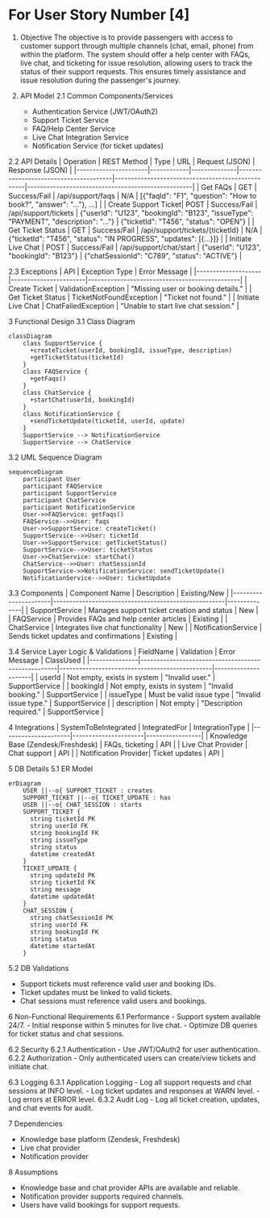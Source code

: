 # For User Story Number [4]

1. Objective
The objective is to provide passengers with access to customer support through multiple channels (chat, email, phone) from within the platform. The system should offer a help center with FAQs, live chat, and ticketing for issue resolution, allowing users to track the status of their support requests. This ensures timely assistance and issue resolution during the passenger's journey.

2. API Model
  2.1 Common Components/Services
    - Authentication Service (JWT/OAuth2)
    - Support Ticket Service
    - FAQ/Help Center Service
    - Live Chat Integration Service
    - Notification Service (for ticket updates)

  2.2 API Details
| Operation            | REST Method | Type         | URL                                   | Request (JSON)                                   | Response (JSON)                                  |
|----------------------|------------|--------------|---------------------------------------|--------------------------------------------------|---------------------------------------------------|
| Get FAQs             | GET        | Success/Fail | /api/support/faqs                     | N/A                                              | [{"faqId": "F1", "question": "How to book?", "answer": "..."}, ...] |
| Create Support Ticket| POST       | Success/Fail | /api/support/tickets                  | {"userId": "U123", "bookingId": "B123", "issueType": "PAYMENT", "description": "..."} | {"ticketId": "T456", "status": "OPEN"} |
| Get Ticket Status    | GET        | Success/Fail | /api/support/tickets/{ticketId}       | N/A                                              | {"ticketId": "T456", "status": "IN PROGRESS", "updates": [{...}]} |
| Initiate Live Chat   | POST       | Success/Fail | /api/support/chat/start               | {"userId": "U123", "bookingId": "B123"}          | {"chatSessionId": "C789", "status": "ACTIVE"} |

  2.3 Exceptions
| API                | Exception Type         | Error Message                                 |
|--------------------|-----------------------|-----------------------------------------------|
| Create Ticket      | ValidationException   | "Missing user or booking details."            |
| Get Ticket Status  | TicketNotFoundException | "Ticket not found."                         |
| Initiate Live Chat | ChatFailedException   | "Unable to start live chat session."          |

3 Functional Design
  3.1 Class Diagram
```mermaid
classDiagram
    class SupportService {
      +createTicket(userId, bookingId, issueType, description)
      +getTicketStatus(ticketId)
    }
    class FAQService {
      +getFaqs()
    }
    class ChatService {
      +startChat(userId, bookingId)
    }
    class NotificationService {
      +sendTicketUpdate(ticketId, userId, update)
    }
    SupportService --> NotificationService
    SupportService --> ChatService
```

  3.2 UML Sequence Diagram
```mermaid
sequenceDiagram
    participant User
    participant FAQService
    participant SupportService
    participant ChatService
    participant NotificationService
    User->>FAQService: getFaqs()
    FAQService-->>User: faqs
    User->>SupportService: createTicket()
    SupportService-->>User: ticketId
    User->>SupportService: getTicketStatus()
    SupportService-->>User: ticketStatus
    User->>ChatService: startChat()
    ChatService-->>User: chatSessionId
    SupportService->>NotificationService: sendTicketUpdate()
    NotificationService-->>User: ticketUpdate
```

  3.3 Components
| Component Name        | Description                                         | Existing/New |
|----------------------|-----------------------------------------------------|--------------|
| SupportService       | Manages support ticket creation and status           | New          |
| FAQService           | Provides FAQs and help center articles               | Existing     |
| ChatService          | Integrates live chat functionality                   | New          |
| NotificationService  | Sends ticket updates and confirmations               | Existing     |

  3.4 Service Layer Logic & Validations
| FieldName     | Validation                                         | Error Message                                 | ClassUsed           |
|---------------|----------------------------------------------------|-----------------------------------------------|---------------------|
| userId        | Not empty, exists in system                        | "Invalid user."                              | SupportService      |
| bookingId     | Not empty, exists in system                        | "Invalid booking."                           | SupportService      |
| issueType     | Must be valid issue type                           | "Invalid issue type."                        | SupportService      |
| description   | Not empty                                          | "Description required."                      | SupportService      |

4 Integrations
| SystemToBeIntegrated | IntegratedFor         | IntegrationType |
|---------------------|----------------------|-----------------|
| Knowledge Base (Zendesk/Freshdesk) | FAQs, ticketing | API             |
| Live Chat Provider  | Chat support         | API             |
| Notification Provider| Ticket updates      | API             |

5 DB Details
  5.1 ER Model
```mermaid
erDiagram
    USER ||--o{ SUPPORT_TICKET : creates
    SUPPORT_TICKET ||--o{ TICKET_UPDATE : has
    USER ||--o{ CHAT_SESSION : starts
    SUPPORT_TICKET {
      string ticketId PK
      string userId FK
      string bookingId FK
      string issueType
      string status
      datetime createdAt
    }
    TICKET_UPDATE {
      string updateId PK
      string ticketId FK
      string message
      datetime updatedAt
    }
    CHAT_SESSION {
      string chatSessionId PK
      string userId FK
      string bookingId FK
      string status
      datetime startedAt
    }
```

  5.2 DB Validations
- Support tickets must reference valid user and booking IDs.
- Ticket updates must be linked to valid tickets.
- Chat sessions must reference valid users and bookings.

6 Non-Functional Requirements
  6.1 Performance
    - Support system available 24/7.
    - Initial response within 5 minutes for live chat.
    - Optimize DB queries for ticket status and chat sessions.

  6.2 Security
    6.2.1 Authentication
      - Use JWT/OAuth2 for user authentication.
    6.2.2 Authorization
      - Only authenticated users can create/view tickets and initiate chat.

  6.3 Logging
    6.3.1 Application Logging
      - Log all support requests and chat sessions at INFO level.
      - Log ticket updates and responses at WARN level.
      - Log errors at ERROR level.
    6.3.2 Audit Log
      - Log all ticket creation, updates, and chat events for audit.

7 Dependencies
  - Knowledge base platform (Zendesk, Freshdesk)
  - Live chat provider
  - Notification provider

8 Assumptions
  - Knowledge base and chat provider APIs are available and reliable.
  - Notification provider supports required channels.
  - Users have valid bookings for support requests.
